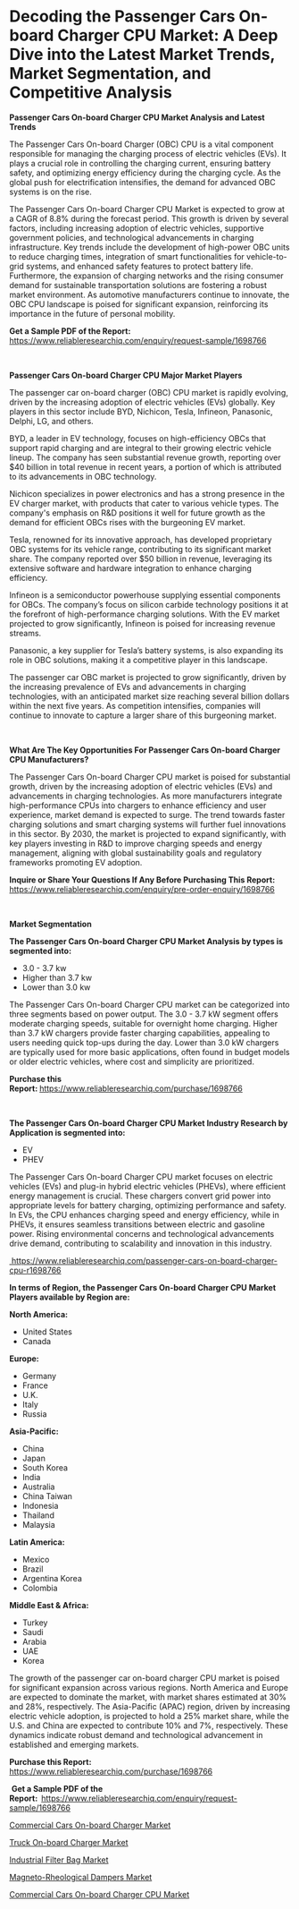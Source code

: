 <p><h1>Decoding the Passenger Cars On-board Charger CPU Market: A Deep Dive into the Latest Market Trends, Market Segmentation, and Competitive Analysis</h1></p><p><strong>Passenger Cars On-board Charger CPU Market Analysis and Latest Trends</strong></p>
<p><p>The Passenger Cars On-board Charger (OBC) CPU is a vital component responsible for managing the charging process of electric vehicles (EVs). It plays a crucial role in controlling the charging current, ensuring battery safety, and optimizing energy efficiency during the charging cycle. As the global push for electrification intensifies, the demand for advanced OBC systems is on the rise.</p><p>The Passenger Cars On-board Charger CPU Market is expected to grow at a CAGR of 8.8% during the forecast period. This growth is driven by several factors, including increasing adoption of electric vehicles, supportive government policies, and technological advancements in charging infrastructure. Key trends include the development of high-power OBC units to reduce charging times, integration of smart functionalities for vehicle-to-grid systems, and enhanced safety features to protect battery life. Furthermore, the expansion of charging networks and the rising consumer demand for sustainable transportation solutions are fostering a robust market environment. As automotive manufacturers continue to innovate, the OBC CPU landscape is poised for significant expansion, reinforcing its importance in the future of personal mobility.</p></p>
<p><strong>Get a Sample PDF of the Report:&nbsp;</strong> <a href="https://www.reliableresearchiq.com/enquiry/request-sample/1698766?utm_campaign=1087&utm_medium=2&utm_source=Github&utm_content=ia&utm_term=27032025&utm_id=passenger-cars-on-board-charger-cpu">https://www.reliableresearchiq.com/enquiry/request-sample/1698766</a></p>
<p>&nbsp;</p>
<p><strong>Passenger Cars On-board Charger CPU Major Market Players</strong></p>
<p><p>The passenger car on-board charger (OBC) CPU market is rapidly evolving, driven by the increasing adoption of electric vehicles (EVs) globally. Key players in this sector include BYD, Nichicon, Tesla, Infineon, Panasonic, Delphi, LG, and others. </p><p>BYD, a leader in EV technology, focuses on high-efficiency OBCs that support rapid charging and are integral to their growing electric vehicle lineup. The company has seen substantial revenue growth, reporting over $40 billion in total revenue in recent years, a portion of which is attributed to its advancements in OBC technology.</p><p>Nichicon specializes in power electronics and has a strong presence in the EV charger market, with products that cater to various vehicle types. The company's emphasis on R&D positions it well for future growth as the demand for efficient OBCs rises with the burgeoning EV market.</p><p>Tesla, renowned for its innovative approach, has developed proprietary OBC systems for its vehicle range, contributing to its significant market share. The company reported over $50 billion in revenue, leveraging its extensive software and hardware integration to enhance charging efficiency.</p><p>Infineon is a semiconductor powerhouse supplying essential components for OBCs. The company’s focus on silicon carbide technology positions it at the forefront of high-performance charging solutions. With the EV market projected to grow significantly, Infineon is poised for increasing revenue streams.</p><p>Panasonic, a key supplier for Tesla’s battery systems, is also expanding its role in OBC solutions, making it a competitive player in this landscape.</p><p>The passenger car OBC market is projected to grow significantly, driven by the increasing prevalence of EVs and advancements in charging technologies, with an anticipated market size reaching several billion dollars within the next five years. As competition intensifies, companies will continue to innovate to capture a larger share of this burgeoning market.</p></p>
<p>&nbsp;</p>
<p><strong>What Are The Key Opportunities For Passenger Cars On-board Charger CPU Manufacturers?</strong></p>
<p><p>The Passenger Cars On-board Charger CPU market is poised for substantial growth, driven by the increasing adoption of electric vehicles (EVs) and advancements in charging technologies. As more manufacturers integrate high-performance CPUs into chargers to enhance efficiency and user experience, market demand is expected to surge. The trend towards faster charging solutions and smart charging systems will further fuel innovations in this sector. By 2030, the market is projected to expand significantly, with key players investing in R&D to improve charging speeds and energy management, aligning with global sustainability goals and regulatory frameworks promoting EV adoption.</p></p>
<p><strong>Inquire or Share Your Questions If Any Before Purchasing This Report:</strong> <a href="https://www.reliableresearchiq.com/enquiry/pre-order-enquiry/1698766?utm_campaign=1087&utm_medium=2&utm_source=Github&utm_content=ia&utm_term=27032025&utm_id=passenger-cars-on-board-charger-cpu">https://www.reliableresearchiq.com/enquiry/pre-order-enquiry/1698766</a></p>
<p>&nbsp;</p>
<p><strong>Market Segmentation</strong></p>
<p><strong>The Passenger Cars On-board Charger CPU Market Analysis by types is segmented into:</strong></p>
<p><ul><li>3.0 - 3.7 kw</li><li>Higher than 3.7 kw</li><li>Lower than 3.0 kw</li></ul></p>
<p><p>The Passenger Cars On-board Charger CPU market can be categorized into three segments based on power output. The 3.0 - 3.7 kW segment offers moderate charging speeds, suitable for overnight home charging. Higher than 3.7 kW chargers provide faster charging capabilities, appealing to users needing quick top-ups during the day. Lower than 3.0 kW chargers are typically used for more basic applications, often found in budget models or older electric vehicles, where cost and simplicity are prioritized.</p></p>
<p><strong>Purchase this Report:&nbsp;</strong><a href="https://www.reliableresearchiq.com/purchase/1698766?utm_campaign=1087&utm_medium=2&utm_source=Github&utm_content=ia&utm_term=27032025&utm_id=passenger-cars-on-board-charger-cpu">https://www.reliableresearchiq.com/purchase/1698766</a></p>
<p>&nbsp;</p>
<p><strong>The Passenger Cars On-board Charger CPU Market Industry Research by Application is segmented into:</strong></p>
<p><ul><li>EV</li><li>PHEV</li></ul></p>
<p><p>The Passenger Cars On-board Charger CPU market focuses on electric vehicles (EVs) and plug-in hybrid electric vehicles (PHEVs), where efficient energy management is crucial. These chargers convert grid power into appropriate levels for battery charging, optimizing performance and safety. In EVs, the CPU enhances charging speed and energy efficiency, while in PHEVs, it ensures seamless transitions between electric and gasoline power. Rising environmental concerns and technological advancements drive demand, contributing to scalability and innovation in this industry.</p></p>
<p><a href="https://www.reliableresearchiq.com/passenger-cars-on-board-charger-cpu-r1698766?utm_campaign=1087&utm_medium=2&utm_source=Github&utm_content=ia&utm_term=27032025&utm_id=passenger-cars-on-board-charger-cpu">&nbsp;https://www.reliableresearchiq.com/passenger-cars-on-board-charger-cpu-r1698766</a></p>
<p><strong>In terms of Region, the Passenger Cars On-board Charger CPU Market Players available by Region are:</strong></p>
<p>
    <p> <strong> North America: </strong>
        <ul>
            <li>United States</li>
            <li>Canada</li>
        </ul>
        </p> 
    <p> <strong> Europe: </strong>
        <ul>
            <li>Germany</li>
            <li>France</li>
            <li>U.K.</li>
            <li>Italy</li>
            <li>Russia</li>
        </ul>
        </p> 
    <p> <strong> Asia-Pacific: </strong>
        <ul>
            <li>China</li>
            <li>Japan</li>
            <li>South Korea</li>
            <li>India</li>
            <li>Australia</li>
            <li>China Taiwan</li>
            <li>Indonesia</li>
            <li>Thailand</li>
            <li>Malaysia</li>
        </ul>
        </p> 
    <p> <strong> Latin America: </strong>
        <ul>
            <li>Mexico</li>
            <li>Brazil</li>
            <li>Argentina Korea</li>
            <li>Colombia</li>
        </ul>
        </p> 
    <p> <strong> Middle East & Africa: </strong>
        <ul>
            <li>Turkey</li>
            <li>Saudi</li>
            <li>Arabia</li>
            <li>UAE</li>
            <li>Korea</li>
        </ul>
    </p>
    </p>
<p><p>The growth of the passenger car on-board charger CPU market is poised for significant expansion across various regions. North America and Europe are expected to dominate the market, with market shares estimated at 30% and 28%, respectively. The Asia-Pacific (APAC) region, driven by increasing electric vehicle adoption, is projected to hold a 25% market share, while the U.S. and China are expected to contribute 10% and 7%, respectively. These dynamics indicate robust demand and technological advancement in established and emerging markets.</p></p>
<p><strong>Purchase this Report: </strong><a href="https://www.reliableresearchiq.com/purchase/1698766?utm_campaign=1087&utm_medium=2&utm_source=Github&utm_content=ia&utm_term=27032025&utm_id=passenger-cars-on-board-charger-cpu">https://www.reliableresearchiq.com/purchase/1698766</a></p>
<p>&nbsp;<strong>Get a Sample PDF of the Report:&nbsp;&nbsp;</strong><a href="https://www.reliableresearchiq.com/enquiry/request-sample/1698766?utm_campaign=1087&utm_medium=2&utm_source=Github&utm_content=ia&utm_term=27032025&utm_id=passenger-cars-on-board-charger-cpu">https://www.reliableresearchiq.com/enquiry/request-sample/1698766</a></p>
<p><strong></strong></p>
<p><p><a href="https://github.com/larotnanonhx/Market-Research-Report-List-1/blob/main/commercial-cars-on-board-charger-market.md?utm_campaign=1087&utm_medium=2&utm_source=Github&utm_content=ia&utm_term=27032025&utm_id=passenger-cars-on-board-charger-cpu">Commercial Cars On-board Charger Market</a></p><p><a href="https://github.com/linnuripat/Market-Research-Report-List-1/blob/main/truck-on-board-charger-market.md?utm_campaign=1087&utm_medium=2&utm_source=Github&utm_content=ia&utm_term=27032025&utm_id=passenger-cars-on-board-charger-cpu">Truck On-board Charger Market</a></p><p><a href="https://github.com/ikokwuihepa/Market-Research-Report-List-1/blob/main/industrial-filter-bag-market.md?utm_campaign=1087&utm_medium=2&utm_source=Github&utm_content=ia&utm_term=27032025&utm_id=passenger-cars-on-board-charger-cpu">Industrial Filter Bag Market</a></p><p><a href="https://github.com/bibzmuiko/Market-Research-Report-List-1/blob/main/magneto-rheological-dampers-market.md?utm_campaign=1087&utm_medium=2&utm_source=Github&utm_content=ia&utm_term=27032025&utm_id=passenger-cars-on-board-charger-cpu">Magneto-Rheological Dampers Market</a></p><p><a href="https://github.com/borsiflorsfa/Market-Research-Report-List-1/blob/main/commercial-cars-on-board-charger-cpu-market.md?utm_campaign=1087&utm_medium=2&utm_source=Github&utm_content=ia&utm_term=27032025&utm_id=passenger-cars-on-board-charger-cpu">Commercial Cars On-board Charger CPU Market</a></p></p>